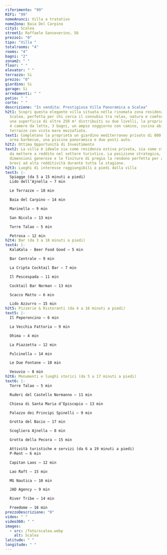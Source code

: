 ```yaml
---
riferimento: "99"
RIF1: "99"
nomeAnunci: Villa a tratativo
nomeZona: Baia Del Carpino
city1: Scalea
street1: Raffaele Sanseverino, 56
prezzo1: "0"
tipo: "Villa "
totalrooms: "4"
rooms: "4"
bagni: "2"
zonam2: " "
floor: " "
elevator: " "
terrazzo: Si
prezzo: "0"
giardino: Si
garage: Si
arredamenti: " "
patio: " "
corte: " "
descrizione: "In vendita: Prestigiosa Villa Panoramica a Scalea"
h2t1: Scopri questa elegante villa situata nella rinomata zona residenziale di
  Scalea, perfetta per chi cerca il connubio tra relax, natura e comfort. Con
  una superficie di oltre 250 m² distribuiti su due livelli, la proprietà vanta
  4 camere da letto, 3 bagni, un ampio soggiorno con camino, cucina abitabile e
  terrazze con vista mare mozzafiato.
text1: Completano la proprietà un giardino mediterraneo privato di 800 m² con
  area barbecue, una piscina panoramica e due posti auto.
h2t2: Ottima Opportunità di Investimento
text2: La villa è ideale sia come residenza estiva privata, sia come struttura
  da mettere a reddito nel settore turistico. La posizione strategica, le
  dimensioni generose e le finiture di pregio la rendono perfetta per affitti
  brevi ad alta redditività durante tutta la stagione.
h2t3: Luoghi di interesse raggiungibili a piedi dalla villa
text3: |-
  Spiagge (da 5 a 15 minuti a piedi)
  Lido dell’Ajnella – 7 min

  Le Terrazze – 10 min

  Baia del Carpino – 14 min

  Marinella – 9 min

  San Nicola – 13 min

  Torre Talao – 5 min

  Petrosa – 12 min
h2t4: Bar (da 3 a 18 minuti a piedi)
text4: |-
  KalaKala - Beer Food Good – 5 min

  Bar Centrale – 9 min

  La Cripta Cocktail Bar – 7 min

  Il Pescespada – 11 min

  Cocktail Bar Norman – 13 min

  Scacco Matto – 6 min

  Lido Azzurro – 15 min
h2t5: Pizzerie & Ristoranti (da 4 a 16 minuti a piedi)
text5: |-
  Il Peperoncino – 6 min

  La Vecchia Fattoria – 9 min

  Ohima – 4 min

  La Piazzetta – 12 min

  Pulcinella – 14 min

  Le Due Fontane – 10 min

  Vesuvio – 8 min
h2t6: Monumenti e luoghi storici (da 5 a 17 minuti a piedi)
text6: |-
  Torre Talao – 5 min

  Ruderi del Castello Normanno – 11 min

  Chiesa di Santa Maria d’Episcopio – 13 min

  Palazzo dei Principi Spinelli – 9 min

  Grotta del Bacio – 17 min

  Scogliera Ajnella – 8 min

  Grotta della Pecora – 15 min

  Attività turistiche e servizi (da 6 a 19 minuti a piedi)
  P-Rent – 6 min

  Capitan Laos – 12 min

  Lao Raft – 15 min

  MG Nautica – 10 min

  JAD Agency – 9 min

  River Tribe – 14 min

  Freedome – 16 min
prezzoDescrizione: "0"
video: " "
video360: " "
images:
  - src: /foto/scalea.webp
    alt: Scalea
latitude: " "
longitude: " "
---
```

